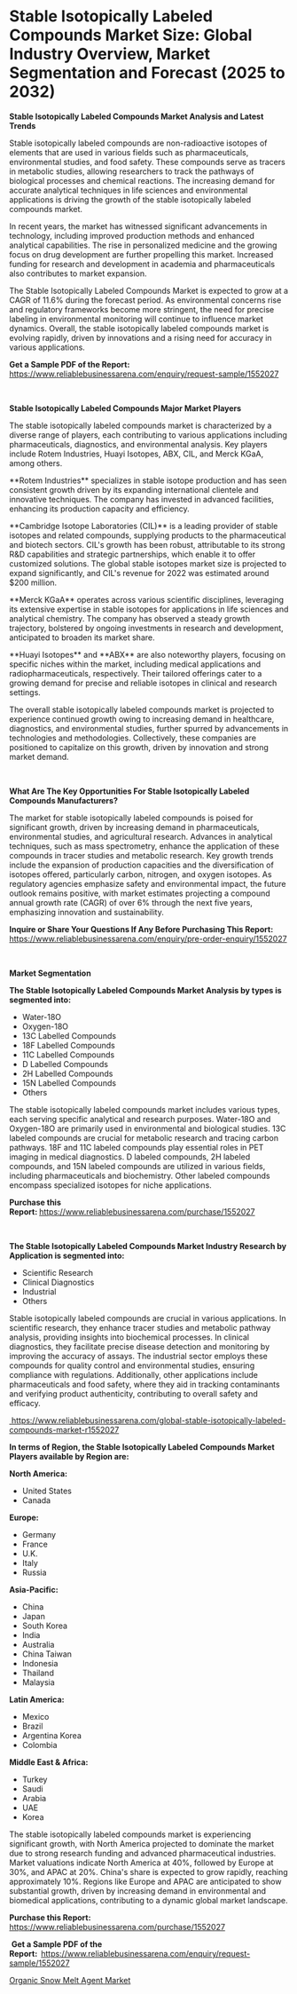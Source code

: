 <p><h1>Stable Isotopically Labeled Compounds Market Size: Global Industry Overview, Market Segmentation and Forecast (2025 to 2032)</h1></p><p><strong>Stable Isotopically Labeled Compounds Market Analysis and Latest Trends</strong></p>
<p><p>Stable isotopically labeled compounds are non-radioactive isotopes of elements that are used in various fields such as pharmaceuticals, environmental studies, and food safety. These compounds serve as tracers in metabolic studies, allowing researchers to track the pathways of biological processes and chemical reactions. The increasing demand for accurate analytical techniques in life sciences and environmental applications is driving the growth of the stable isotopically labeled compounds market.</p><p>In recent years, the market has witnessed significant advancements in technology, including improved production methods and enhanced analytical capabilities. The rise in personalized medicine and the growing focus on drug development are further propelling this market. Increased funding for research and development in academia and pharmaceuticals also contributes to market expansion.</p><p>The Stable Isotopically Labeled Compounds Market is expected to grow at a CAGR of 11.6% during the forecast period. As environmental concerns rise and regulatory frameworks become more stringent, the need for precise labeling in environmental monitoring will continue to influence market dynamics. Overall, the stable isotopically labeled compounds market is evolving rapidly, driven by innovations and a rising need for accuracy in various applications.</p></p>
<p><strong>Get a Sample PDF of the Report:&nbsp;</strong> <a href="https://www.reliablebusinessarena.com/enquiry/request-sample/1552027?utm_campaign=1905&utm_medium=2&utm_source=Github&utm_content=ia&utm_term=02042025&utm_id=stable-isotopically-labeled-compounds">https://www.reliablebusinessarena.com/enquiry/request-sample/1552027</a></p>
<p>&nbsp;</p>
<p><strong>Stable Isotopically Labeled Compounds Major Market Players</strong></p>
<p><p>The stable isotopically labeled compounds market is characterized by a diverse range of players, each contributing to various applications including pharmaceuticals, diagnostics, and environmental analysis. Key players include Rotem Industries, Huayi Isotopes, ABX, CIL, and Merck KGaA, among others.</p><p>**Rotem Industries** specializes in stable isotope production and has seen consistent growth driven by its expanding international clientele and innovative techniques. The company has invested in advanced facilities, enhancing its production capacity and efficiency.</p><p>**Cambridge Isotope Laboratories (CIL)** is a leading provider of stable isotopes and related compounds, supplying products to the pharmaceutical and biotech sectors. CIL's growth has been robust, attributable to its strong R&D capabilities and strategic partnerships, which enable it to offer customized solutions. The global stable isotopes market size is projected to expand significantly, and CIL's revenue for 2022 was estimated around $200 million.</p><p>**Merck KGaA** operates across various scientific disciplines, leveraging its extensive expertise in stable isotopes for applications in life sciences and analytical chemistry. The company has observed a steady growth trajectory, bolstered by ongoing investments in research and development, anticipated to broaden its market share.</p><p>**Huayi Isotopes** and **ABX** are also noteworthy players, focusing on specific niches within the market, including medical applications and radiopharmaceuticals, respectively. Their tailored offerings cater to a growing demand for precise and reliable isotopes in clinical and research settings.</p><p>The overall stable isotopically labeled compounds market is projected to experience continued growth owing to increasing demand in healthcare, diagnostics, and environmental studies, further spurred by advancements in technologies and methodologies. Collectively, these companies are positioned to capitalize on this growth, driven by innovation and strong market demand.</p></p>
<p>&nbsp;</p>
<p><strong>What Are The Key Opportunities For Stable Isotopically Labeled Compounds Manufacturers?</strong></p>
<p><p>The market for stable isotopically labeled compounds is poised for significant growth, driven by increasing demand in pharmaceuticals, environmental studies, and agricultural research. Advances in analytical techniques, such as mass spectrometry, enhance the application of these compounds in tracer studies and metabolic research. Key growth trends include the expansion of production capacities and the diversification of isotopes offered, particularly carbon, nitrogen, and oxygen isotopes. As regulatory agencies emphasize safety and environmental impact, the future outlook remains positive, with market estimates projecting a compound annual growth rate (CAGR) of over 6% through the next five years, emphasizing innovation and sustainability.</p></p>
<p><strong>Inquire or Share Your Questions If Any Before Purchasing This Report:</strong> <a href="https://www.reliablebusinessarena.com/enquiry/pre-order-enquiry/1552027?utm_campaign=1905&utm_medium=2&utm_source=Github&utm_content=ia&utm_term=02042025&utm_id=stable-isotopically-labeled-compounds">https://www.reliablebusinessarena.com/enquiry/pre-order-enquiry/1552027</a></p>
<p>&nbsp;</p>
<p><strong>Market Segmentation</strong></p>
<p><strong>The Stable Isotopically Labeled Compounds Market Analysis by types is segmented into:</strong></p>
<p><ul><li>Water-18O</li><li>Oxygen-18O</li><li>13C Labelled Compounds</li><li>18F Labelled Compounds</li><li>11C Labelled Compounds</li><li>D Labelled Compounds</li><li>2H Labelled Compounds</li><li>15N Labelled Compounds</li><li>Others</li></ul></p>
<p><p>The stable isotopically labeled compounds market includes various types, each serving specific analytical and research purposes. Water-18O and Oxygen-18O are primarily used in environmental and biological studies. 13C labeled compounds are crucial for metabolic research and tracing carbon pathways. 18F and 11C labeled compounds play essential roles in PET imaging in medical diagnostics. D labeled compounds, 2H labeled compounds, and 15N labeled compounds are utilized in various fields, including pharmaceuticals and biochemistry. Other labeled compounds encompass specialized isotopes for niche applications.</p></p>
<p><strong>Purchase this Report:&nbsp;</strong><a href="https://www.reliablebusinessarena.com/purchase/1552027?utm_campaign=1905&utm_medium=2&utm_source=Github&utm_content=ia&utm_term=02042025&utm_id=stable-isotopically-labeled-compounds">https://www.reliablebusinessarena.com/purchase/1552027</a></p>
<p>&nbsp;</p>
<p><strong>The Stable Isotopically Labeled Compounds Market Industry Research by Application is segmented into:</strong></p>
<p><ul><li>Scientific Research</li><li>Clinical Diagnostics</li><li>Industrial</li><li>Others</li></ul></p>
<p><p>Stable isotopically labeled compounds are crucial in various applications. In scientific research, they enhance tracer studies and metabolic pathway analysis, providing insights into biochemical processes. In clinical diagnostics, they facilitate precise disease detection and monitoring by improving the accuracy of assays. The industrial sector employs these compounds for quality control and environmental studies, ensuring compliance with regulations. Additionally, other applications include pharmaceuticals and food safety, where they aid in tracking contaminants and verifying product authenticity, contributing to overall safety and efficacy.</p></p>
<p><a href="https://www.reliablebusinessarena.com/global-stable-isotopically-labeled-compounds-market-r1552027?utm_campaign=1905&utm_medium=2&utm_source=Github&utm_content=ia&utm_term=02042025&utm_id=stable-isotopically-labeled-compounds">&nbsp;https://www.reliablebusinessarena.com/global-stable-isotopically-labeled-compounds-market-r1552027</a></p>
<p><strong>In terms of Region, the Stable Isotopically Labeled Compounds Market Players available by Region are:</strong></p>
<p>
    <p> <strong> North America: </strong>
        <ul>
            <li>United States</li>
            <li>Canada</li>
        </ul>
        </p> 
    <p> <strong> Europe: </strong>
        <ul>
            <li>Germany</li>
            <li>France</li>
            <li>U.K.</li>
            <li>Italy</li>
            <li>Russia</li>
        </ul>
        </p> 
    <p> <strong> Asia-Pacific: </strong>
        <ul>
            <li>China</li>
            <li>Japan</li>
            <li>South Korea</li>
            <li>India</li>
            <li>Australia</li>
            <li>China Taiwan</li>
            <li>Indonesia</li>
            <li>Thailand</li>
            <li>Malaysia</li>
        </ul>
        </p> 
    <p> <strong> Latin America: </strong>
        <ul>
            <li>Mexico</li>
            <li>Brazil</li>
            <li>Argentina Korea</li>
            <li>Colombia</li>
        </ul>
        </p> 
    <p> <strong> Middle East & Africa: </strong>
        <ul>
            <li>Turkey</li>
            <li>Saudi</li>
            <li>Arabia</li>
            <li>UAE</li>
            <li>Korea</li>
        </ul>
    </p>
    </p>
<p><p>The stable isotopically labeled compounds market is experiencing significant growth, with North America projected to dominate the market due to strong research funding and advanced pharmaceutical industries. Market valuations indicate North America at 40%, followed by Europe at 30%, and APAC at 20%. China's share is expected to grow rapidly, reaching approximately 10%. Regions like Europe and APAC are anticipated to show substantial growth, driven by increasing demand in environmental and biomedical applications, contributing to a dynamic global market landscape.</p></p>
<p><strong>Purchase this Report: </strong><a href="https://www.reliablebusinessarena.com/purchase/1552027?utm_campaign=1905&utm_medium=2&utm_source=Github&utm_content=ia&utm_term=02042025&utm_id=stable-isotopically-labeled-compounds">https://www.reliablebusinessarena.com/purchase/1552027</a></p>
<p>&nbsp;<strong>Get a Sample PDF of the Report:&nbsp;&nbsp;</strong><a href="https://www.reliablebusinessarena.com/enquiry/request-sample/1552027?utm_campaign=1905&utm_medium=2&utm_source=Github&utm_content=ia&utm_term=02042025&utm_id=stable-isotopically-labeled-compounds">https://www.reliablebusinessarena.com/enquiry/request-sample/1552027</a></p>
<p><strong></strong></p>
<p><p><a href="https://github.com/guneycigdem35/Market-Research-Report-List-5/blob/main/organic-snow-melt-agent-market.md?utm_campaign=1905&utm_medium=2&utm_source=Github&utm_content=ia&utm_term=02042025&utm_id=stable-isotopically-labeled-compounds">Organic Snow Melt Agent Market</a></p></p>
